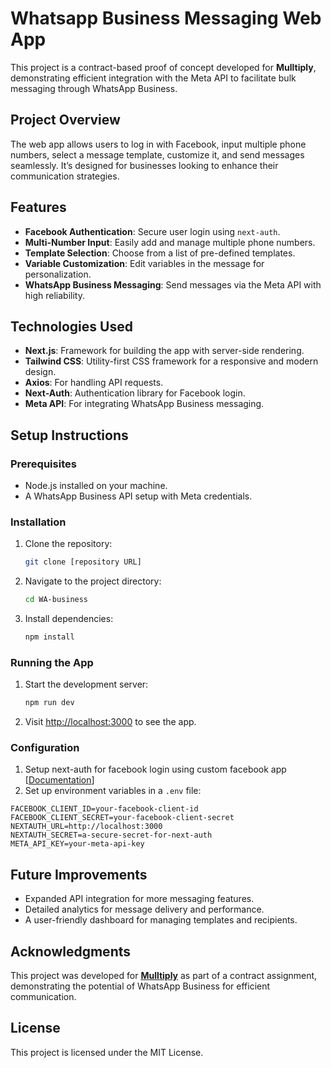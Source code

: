 # Whatsapp Business Messaging Web App

This project is a contract-based proof of concept developed for **Mulltiply**, demonstrating efficient integration with the Meta API to facilitate bulk messaging through WhatsApp Business.

## Project Overview
The web app allows users to log in with Facebook, input multiple phone numbers, select a message template, customize it, and send messages seamlessly. It’s designed for businesses looking to enhance their communication strategies.

## Features
- **Facebook Authentication**: Secure user login using `next-auth`.
- **Multi-Number Input**: Easily add and manage multiple phone numbers.
- **Template Selection**: Choose from a list of pre-defined templates.
- **Variable Customization**: Edit variables in the message for personalization.
- **WhatsApp Business Messaging**: Send messages via the Meta API with high reliability.

## Technologies Used
- **Next.js**: Framework for building the app with server-side rendering.
- **Tailwind CSS**: Utility-first CSS framework for a responsive and modern design.
- **Axios**: For handling API requests.
- **Next-Auth**: Authentication library for Facebook login.
- **Meta API**: For integrating WhatsApp Business messaging.

## Setup Instructions

### Prerequisites
- Node.js installed on your machine.
- A WhatsApp Business API setup with Meta credentials.

### Installation
1. Clone the repository:
   ```bash
   git clone [repository URL]
   ```
2. Navigate to the project directory:
   ```bash
   cd WA-business
   ```
3. Install dependencies:
   ```bash
   npm install
   ```

### Running the App
1. Start the development server:
   ```bash
   npm run dev
   ```
2. Visit [http://localhost:3000](http://localhost:3000) to see the app.

### Configuration
1. Setup next-auth for facebook login using custom facebook app [[Documentation](https://next-auth.js.org/providers/facebook)]
2. Set up environment variables in a `.env` file:
  ```plaintext
  FACEBOOK_CLIENT_ID=your-facebook-client-id
  FACEBOOK_CLIENT_SECRET=your-facebook-client-secret
  NEXTAUTH_URL=http://localhost:3000
  NEXTAUTH_SECRET=a-secure-secret-for-next-auth
  META_API_KEY=your-meta-api-key
  ```

## Future Improvements
- Expanded API integration for more messaging features.
- Detailed analytics for message delivery and performance.
- A user-friendly dashboard for managing templates and recipients.

## Acknowledgments
This project was developed for **[Mulltiply](https://mulltiply.com)** as part of a contract assignment, demonstrating the potential of WhatsApp Business for efficient communication.

## License
This project is licensed under the MIT License.
